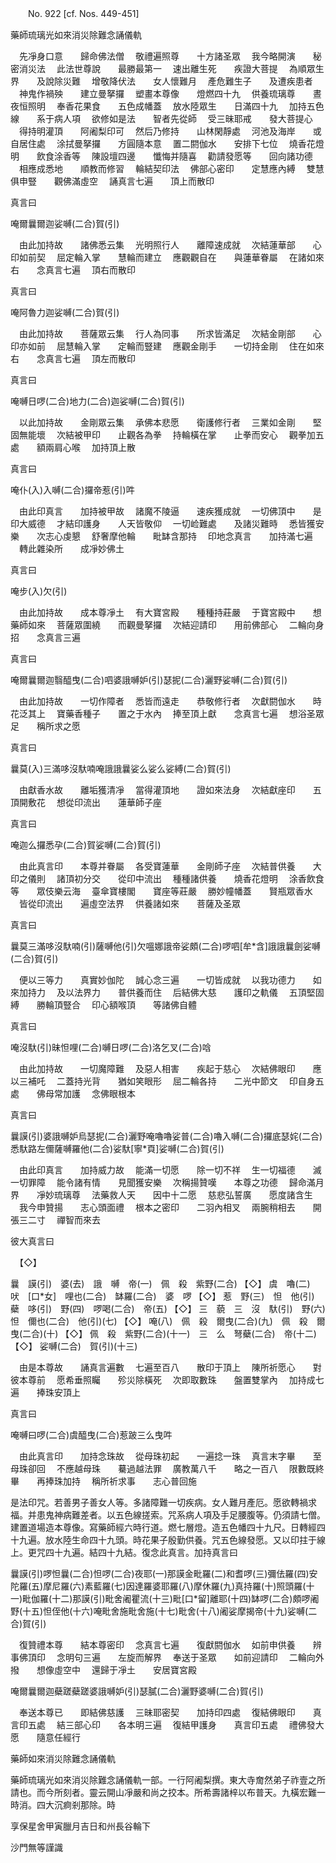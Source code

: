 ﻿　　No. 922 [cf. Nos. 449-451]

藥師琉璃光如來消災除難念誦儀軌

　先凈身口意　　歸命佛法僧
　敬禮遍照尊　　十方諸圣眾
　我今略開演　　秘密消災法
　此法世尊說　　最勝最第一
　速出離生死　　疾證大菩提
　為順眾生界　　及說除災難
　增敬降伏法　　女人懷難月
　產危難生子　　及遭疾患者
　神鬼作禍殃　　建立曼拏攞
　塑畫本尊像　　燈燃四十九
　供養琉璃尊　　晝夜恒照明
　奉香花果食　　五色成幡蓋
　放水陸眾生　　日滿四十九
　加持五色線　　系于病人項
　欲修如是法　　智者先從師
　受三昧耶戒　　發大菩提心
　得持明灌頂　　阿阇梨印可
　然后乃修持　　山林閑靜處
　河池及海岸　　或自居住處
　涂拭曼拏攞　　方圓隨本意
　置二閼伽水　　安排下七位
　燒香花燈明　　飲食涂香等
　陳設壇四邊　　懺悔并隨喜
　勸請發愿等　　回向諸功德
　相應成悉地　　順教而修習
　輪結契印法
　佛部心密印　　定慧應內縛
　雙慧俱申豎　　觀佛滿虛空
　誦真言七遍　　頂上而散印　

真言曰

唵爾曩爾迦娑嚩(二合)賀(引)

　由此加持故　　諸佛悉云集
　光明照行人　　離障速成就
　次結蓮華部　　心印如前契
　屈定輪入掌　　慧輪而建立
　應觀觀自在　　與蓮華眷屬
　在諸如來右　　念真言七遍
　頂右而散印　

真言曰

唵阿魯力迦娑嚩(二合)賀(引)

　由此加持故　　菩薩眾云集
　行人為同事　　所求皆滿足
　次結金剛部　　心印亦如前
　屈慧輪入掌　　定輪而豎建
　應觀金剛手　　一切持金剛
　住在如來右　　念真言七遍
　頂左而散印　

真言曰

唵嚩日啰(二合)地力(二合)迦娑嚩(二合)賀(引)

　以此加持故　　金剛眾云集
　承佛本悲愿　　衛護修行者
　三業如金剛　　堅固無能壞
　次結被甲印　　止觀各為拳
　持輪橫在掌　　止拳而安心
　觀拳加五處　　額兩肩心喉
　加持頂上散　

真言曰

唵仆(入)入嚩(二合)攞帝惹(引)吽

　由此印真言　　加持被甲故
　諸魔不陵逼　　速疾獲成就
　一切佛頂中　　是印大威德
　才結印護身　　人天皆敬仰
　一切崄難處　　及諸災難時
　悉皆獲安樂　　次志心虔懇
　舒奢摩他輪　　毗缽含那持
　印地念真言　　加持滿七遍
　轉此雜染所　　成凈妙佛土　

真言曰

唵步(入)欠(引)

　由此加持故　　成本尊凈土
　有大寶宮殿　　種種持莊嚴
　于寶宮殿中　　想藥師如來
　菩薩眾圍繞　　而觀曼拏攞
　次結迎請印　　用前佛部心
　二輪向身招　　念真言三遍　

真言曰

唵爾曩爾迦翳醯曳(二合)呬婆誐嚩妒(引)瑟抳(二合)灑野娑嚩(二合)賀(引)

　由此加持故　　一切作障者
　悉皆而遠走　　恭敬修行者
　次獻閼伽水　　時花泛其上
　寶藥香種子　　置之于水內
　捧至頂上獻　　念真言七遍
　想浴圣眾足　　稱所求之愿　

真言曰

曩莫(入)三滿哆沒馱喃唵誐誐曩娑么娑么娑縛(二合)賀(引)

　由獻香水故　　離垢獲清凈
　當得灌頂地　　證如來法身
　次結獻座印　　五頂開敷花
　想從印流出　　蓮華師子座　

真言曰

唵迦么攞悉孕(二合)賀娑嚩(二合)賀(引)

　由此真言印　　本尊并眷屬
　各受寶蓮華　　金剛師子座
　次結普供養　　大印之儀則
　諸頂初分交　　從印中流出
　種種諸供養　　燒香花燈明
　涂香飲食等　　眾伎樂云海
　臺傘寶樓閣　　寶座等莊嚴
　勝妙幢幡蓋　　賢瓶眾香水
　皆從印流出　　遍虛空法界
　供養諸如來　　菩薩及圣眾　

真言曰

曩莫三滿哆沒馱喃(引)薩嚩他(引)欠嗢娜誐帝娑頗(二合)啰呬[牟*含]誐誐曩劍娑嚩(二合)賀(引)

　便以三等力　　真實妙伽陀
　誠心念三遍　　一切皆成就
　以我功德力　　如來加持力
　及以法界力　　普供養而住
　后結佛大慈　　護印之軌儀
　五頂堅固縛　　勝輪頂豎合
　印心額喉頂　　等諸佛自體　

真言曰

唵沒馱(引)昧怛哩(二合)嚩日啰(二合)洛乞叉(二合)唅

　由此加持故　　一切魔障難
　及惡人相害　　疾起于慈心
　次結佛眼印　　應以三補吒
　二蓋持光背　　猶如笑眼形
　屈二輪各持　　二光中節文
　印自身五處　　佛母常加護
　念佛眼根本　

真言曰

曩謨(引)婆誐嚩妒烏瑟抳(二合)灑野唵嚕嚕娑普(二合)嚕入嚩(二合)攞底瑟姹(二合)悉馱路左儞薩嚩羅他(二合)娑馱[寧*頁]娑嚩(二合)賀(引)

　由此印真言　　加持威力故
　能滿一切愿　　除一切不祥
　生一切福德　　滅一切罪障
　能令諸有情　　見聞獲安樂
　次稱揚贊嘆　　本尊之功德
　歸命滿月界　　凈妙琉璃尊
　法藥救人天　　因中十二愿
　慈悲弘誓廣　　愿度諸含生
　我今申贊揚　　志心頭面禮
　根本之密印　　二羽內相叉
　兩腕稍相去　　開張三二寸
　禪智而來去　

彼大真言曰

　【◇】

曩　謨(引)　婆(去)　誐　嚩　帝(一)　佩　殺　紫野(二合)
【◇】
虞　嚕(二)　吠　[口*女]　哩也(二合)　缽羅(二合)　婆　啰
【◇】
惹　野(三)　怛　他(引)　蘗　哆(引)　野(四)　啰喝(二合)　帝(五)
【◇】
三　藐　三　沒　馱(引)　野(六)　怛　儞也(二合)　他(引)(七)
【◇】
唵(八)　佩　殺　爾曳(二合)(九)　佩　殺　爾曳(二合)(十)
【◇】
佩　殺　紫野(二合)(十一)　三　么　弩蘗(二合)　帝(十二)
【◇】
娑嚩(二合)　賀(引)(十三)

　由是本尊故　　誦真言遍數
　七遍至百八　　散印于頂上
　陳所祈愿心　　對彼本尊前
　愿希垂照矚　　殄災除橫死
　次即取數珠　　盤置雙掌內
　加持成七遍　　捧珠安頂上　

真言曰

唵嚩曰啰(二合)虞醯曳(二合)惹跛三么曳吽

　由此真言印　　加持念珠故
　從母珠初起　　一遍捻一珠
　真言末字畢　　至母珠卻回
　不應越母珠　　驀過越法罪
　廣教萬八千　　略之一百八
　限數既終畢　　再捧珠加持
　稱所祈求事　　志心普回施　

是法印咒。若善男子善女人等。多諸障難一切疾病。女人難月產厄。愿欲轉禍求福。并患鬼神病難差者。以五色線搓索。咒系病人項及手足腰腹等。仍須請七僧。建置道場造本尊像。寫藥師經六時行道。燃七層燈。造五色幡四十九尺。日轉經四十九遍。放水陸生命四十九頭。時花果子殷勤供養。咒五色線發愿。又以印拄于線上。更咒四十九遍。結四十九結。復念此真言。加持真言曰

曩謨(引)啰怛曩(二合)怛啰(二合)夜耶(一)那謨金毗羅(二)和耆啰(三)彌佉羅(四)安陀羅(五)摩尼羅(六)素藍羅(七)因達羅婆耶羅(八)摩休羅(九)真持羅(十)照頭羅(十一)毗伽羅(十二)那謨(引)毗舍阇瞿流(十三)毗[口*留]離耶(十四)缽啰(二合)頗啰阇野(十五)怛侄他(十六)唵毗舍施毗舍施(十七)毗舍(十八)阇娑摩揭帝(十九)娑嚩(二合)賀(引)

　復贊禮本尊　　結本尊密印
　念真言七遍　　復獻閼伽水
　如前申供養　　辨事佛頂印
　念明句三遍　　左旋而解界
　奉送于圣眾　　如前迎請印
　二輪向外撥　　想像虛空中
　還歸于凈土　　安居寶宮殿　

唵爾曩爾迦蘗蹉蘗蹉婆誐嚩妒(引)瑟膩(二合)灑野婆嚩(二合)賀(引)

　奉送本尊已　　即結佛慈護
　三昧耶密契　　加持印四處
　復結佛眼印　　真言印五處
　結三部心印　　各本明三遍
　復結甲護身　　真言印五處
　禮佛發大愿　　隨意任經行　

藥師如來消災除難念誦儀軌

藥師琉璃光如來消災除難念誦儀軌一部。一行阿阇梨撰。東大寺奝然弟子祚壹之所請也。而今所刻者。靈云開山凈嚴和尚之挍本。所希壽諸梓以布普天。九橫宏難一時消。四大沉痾剎那除。時

享保星舍甲寅臘月吉日和州長谷輪下

沙門無等謹識
